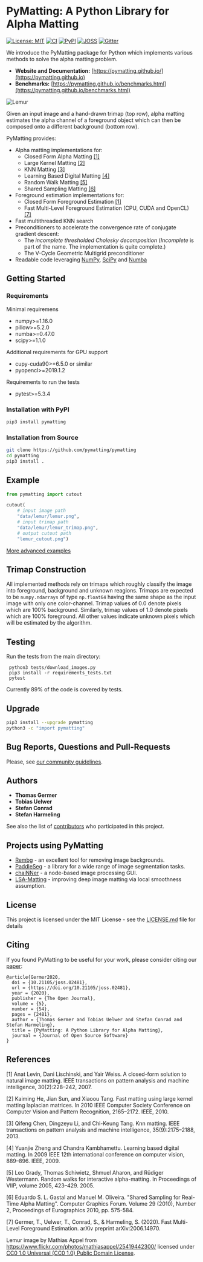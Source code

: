 # PyMatting: A Python Library for Alpha Matting
[![License: MIT](https://img.shields.io/github/license/pymatting/pymatting?color=brightgreen)](https://opensource.org/licenses/MIT)
[![CI](https://img.shields.io/github/actions/workflow/status/pymatting/pymatting/.github/workflows/tests.yml?branch=master)](https://github.com/pymatting/pymatting/actions?query=workflow%3Atests)
[![PyPI](https://img.shields.io/pypi/v/pymatting)](https://pypi.org/project/PyMatting/)
[![JOSS](https://joss.theoj.org/papers/9766cab65bfbf07a70c8a835edd3875a/status.svg)](https://joss.theoj.org/papers/9766cab65bfbf07a70c8a835edd3875a)
[![Gitter](https://img.shields.io/gitter/room/pymatting/pymatting)](https://gitter.im/pymatting/community?utm_source=badge&utm_medium=badge&utm_campaign=pr-badge)

We introduce the PyMatting package for Python which implements various methods to solve the alpha matting problem.

- **Website and Documentation:** [https://pymatting.github.io/](https://pymatting.github.io)
- **Benchmarks:**  [https://pymatting.github.io/benchmarks.html](https://pymatting.github.io/benchmarks.html)

![Lemur](https://github.com/pymatting/pymatting/raw/master/data/lemur/lemur_at_the_beach.png)

Given an input image and a hand-drawn trimap (top row), alpha matting estimates the alpha channel of a foreground object which can then be composed onto a different background (bottom row).

PyMatting provides:
- Alpha matting implementations for:
  - Closed Form Alpha Matting [[1]](#1)
  - Large Kernel Matting [[2]](#2)
  - KNN Matting [[3]](#3)
  - Learning Based Digital Matting [[4]](#4)
  - Random Walk Matting [[5]](#5)
  - Shared Sampling Matting [[6]](#6)
- Foreground estimation implementations for:
  - Closed Form Foreground Estimation [[1]](#1)
  - Fast Multi-Level Foreground Estimation (CPU, CUDA and OpenCL) [[7]](#7)
- Fast multithreaded KNN search
- Preconditioners to accelerate the convergence rate of conjugate gradient descent:
  - The *incomplete thresholded Cholesky decomposition* (*Incomplete* is part of the name. The implementation is quite complete.)
  - The V-Cycle Geometric Multigrid preconditioner
- Readable code leveraging [NumPy](https://numpy.org/), [SciPy](https://scipy.org/) and [Numba](http://numba.pydata.org/)

## Getting Started

### Requirements

Minimal requiremens
* numpy>=1.16.0
* pillow>=5.2.0
* numba>=0.47.0
* scipy>=1.1.0

Additional requirements for GPU support
* cupy-cuda90>=6.5.0 or similar
* pyopencl>=2019.1.2

Requirements to run the tests
* pytest>=5.3.4

### Installation with PyPI

```bash
pip3 install pymatting
```

### Installation from Source

```bash
git clone https://github.com/pymatting/pymatting
cd pymatting
pip3 install .
```

## Example
```python
from pymatting import cutout

cutout(
    # input image path
    "data/lemur/lemur.png",
    # input trimap path
    "data/lemur/lemur_trimap.png",
    # output cutout path
    "lemur_cutout.png")
```

[More advanced examples](https://pymatting.github.io/examples.html)

## Trimap Construction

All implemented methods rely on trimaps which roughly classify the image into foreground, background and unknown reagions.
Trimaps are expected to be `numpy.ndarrays` of type `np.float64`  having the same shape as the input image with only one color-channel.
Trimap values of 0.0 denote pixels which are 100% background.
Similarly, trimap values of 1.0 denote pixels which are 100% foreground.
All other values indicate unknown pixels which will be estimated by the algorithm.


## Testing

Run the tests from the main directory:
```
 python3 tests/download_images.py
 pip3 install -r requirements_tests.txt
 pytest
```

Currently 89% of the code is covered by tests.

## Upgrade

```bash
pip3 install --upgrade pymatting
python3 -c "import pymatting"
```

## Bug Reports, Questions and Pull-Requests

Please, see [our community guidelines](https://github.com/pymatting/pymatting/blob/master/CONTRIBUTING.md).

## Authors

- **Thomas Germer**
- **Tobias Uelwer**
- **Stefan Conrad**
- **Stefan Harmeling**

See also the list of [contributors](https://github.com/pymatting/pymatting/contributors) who participated in this project.

## Projects using PyMatting

* [Rembg](https://github.com/danielgatis/rembg) - an excellent tool for removing image backgrounds.
* [PaddleSeg](https://github.com/PaddlePaddle/PaddleSeg) - a library for a wide range of image segmentation tasks.
* [chaiNNer](https://github.com/chaiNNer-org/chaiNNer) - a node-based image processing GUI.
* [LSA-Matting](https://github.com/kfeng123/LSA-Matting) - improving deep image matting via local smoothness assumption.

## License

This project is licensed under the MIT License - see the [LICENSE.md](LICENSE.md) file for details

## Citing

If you found PyMatting to be useful for your work, please consider citing our [paper](https://doi.org/10.21105/joss.02481):

```
@article{Germer2020,
  doi = {10.21105/joss.02481},
  url = {https://doi.org/10.21105/joss.02481},
  year = {2020},
  publisher = {The Open Journal},
  volume = {5},
  number = {54},
  pages = {2481},
  author = {Thomas Germer and Tobias Uelwer and Stefan Conrad and Stefan Harmeling},
  title = {PyMatting: A Python Library for Alpha Matting},
  journal = {Journal of Open Source Software}
}
```

## References

<a id="1">[1]</a>
Anat Levin, Dani Lischinski, and Yair Weiss. A closed-form solution to natural image matting. IEEE transactions on pattern analysis and machine intelligence, 30(2):228–242, 2007.

<a id="2">[2]</a>
Kaiming He, Jian Sun, and Xiaoou Tang. Fast matting using large kernel matting laplacian matrices. In 2010 IEEE Computer Society Conference on Computer Vision and Pattern Recognition, 2165–2172. IEEE, 2010.

<a id="3">[3]</a>
Qifeng Chen, Dingzeyu Li, and Chi-Keung Tang. Knn matting. IEEE transactions on pattern analysis and machine intelligence, 35(9):2175–2188, 2013.

<a id="4">[4]</a>
Yuanjie Zheng and Chandra Kambhamettu. Learning based digital matting. In 2009 IEEE 12th international conference on computer vision, 889–896. IEEE, 2009.

<a id="5">[5]</a>
Leo Grady, Thomas Schiwietz, Shmuel Aharon, and Rüdiger Westermann. Random walks for interactive alpha-matting. In Proceedings of VIIP, volume 2005, 423–429. 2005.

<a id="6">[6]</a>
Eduardo S. L. Gastal and Manuel M. Oliveira. "Shared Sampling for Real-Time Alpha Matting". Computer Graphics Forum. Volume 29 (2010), Number 2, Proceedings of Eurographics 2010, pp. 575-584.

<a id="7">[7]</a>
Germer, T., Uelwer, T., Conrad, S., & Harmeling, S. (2020). Fast Multi-Level Foreground Estimation. arXiv preprint arXiv:2006.14970.

Lemur image by Mathias Appel from https://www.flickr.com/photos/mathiasappel/25419442300/ licensed under [CC0 1.0 Universal (CC0 1.0) Public Domain License](https://creativecommons.org/publicdomain/zero/1.0/).
